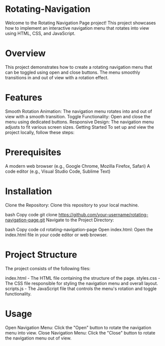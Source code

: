 # Rotating-Navigation
Welcome to the Rotating Navigation Page project! This project showcases how to implement an interactive navigation menu that rotates into view using HTML, CSS, and JavaScript.

# Overview
This project demonstrates how to create a rotating navigation menu that can be toggled using open and close buttons. The menu smoothly transitions in and out of view with a rotation effect.

# Features
Smooth Rotation Animation: The navigation menu rotates into and out of view with a smooth transition.
Toggle Functionality: Open and close the menu using dedicated buttons.
Responsive Design: The navigation menu adjusts to fit various screen sizes.
Getting Started
To set up and view the project locally, follow these steps:

# Prerequisites
A modern web browser (e.g., Google Chrome, Mozilla Firefox, Safari)
A code editor (e.g., Visual Studio Code, Sublime Text)

# Installation
Clone the Repository: Clone this repository to your local machine.

bash
Copy code
git clone https://github.com/your-username/rotating-navigation-page.git
Navigate to the Project Directory:

bash
Copy code
cd rotating-navigation-page
Open index.html: Open the index.html file in your code editor or web browser.

# Project Structure
The project consists of the following files:

index.html - The HTML file containing the structure of the page.
styles.css - The CSS file responsible for styling the navigation menu and overall layout.
scripts.js - The JavaScript file that controls the menu's rotation and toggle functionality.

# Usage

Open Navigation Menu: Click the "Open" button to rotate the navigation menu into view.
Close Navigation Menu: Click the "Close" button to rotate the navigation menu out of view.

